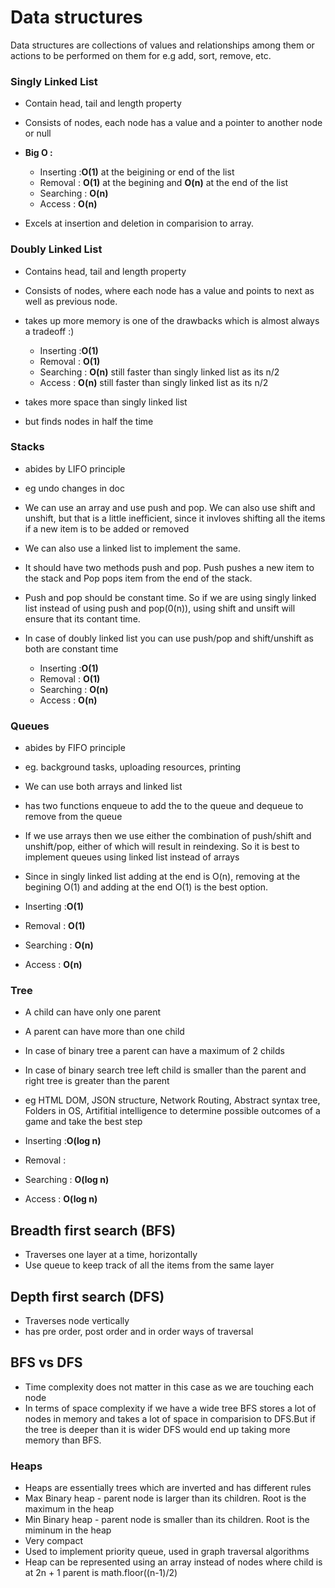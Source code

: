 # Data structures

Data structures are collections of values and relationships among them or actions to be performed on them for e.g add, sort, remove, etc.

### Singly Linked List

- Contain head, tail and length property
- Consists of nodes, each node has a value and a pointer to another node or null
- **Big O :**

  - Inserting :**O(1)** at the beigining or end of the list
  - Removal : **O(1)** at the begining and **O(n)** at the end of the list
  - Searching : **O(n)**
  - Access : **O(n)**

- Excels at insertion and deletion in comparision to array.

### Doubly Linked List 
- Contains head, tail and length property 
- Consists of nodes, where each node has a value and points to next as well as previous node. 
- takes up more memory is one of the drawbacks which is almost always a tradeoff :) 

  - Inserting :**O(1)** 
  - Removal : **O(1)** 
  - Searching : **O(n)** still faster than singly linked list as its n/2
  - Access : **O(n)** still faster than singly linked list as its n/2

- takes more space than singly linked list
- but finds nodes in half the time

### Stacks 
- abides by LIFO principle 
- eg undo changes in doc
- We can use an array and use push and pop. We can also use shift and unshift, but that is a little inefficient, since it invloves shifting all the items if a new item is to be added or removed
- We can also use a linked list to implement the same.
- It should have two methods push and pop. Push pushes a new item to the stack and Pop pops item from the end of the stack.
- Push and pop should be constant time. So if we are using singly linked list instead of using push and pop(0(n)), using shift and unsift will ensure that its contant time.
- In case of doubly linked list you can use push/pop and shift/unshift as both are constant time

  - Inserting :**O(1)** 
  - Removal : **O(1)** 
  - Searching : **O(n)**
  - Access : **O(n)**

### Queues
- abides by FIFO principle 
- eg. background tasks, uploading resources, printing
- We can use both arrays and linked list
- has two functions enqueue to add the to the queue and dequeue to remove from the queue
- If we use arrays then we use either the combination of push/shift and unshift/pop, either of which will result in reindexing. So it is best to implement queues using linked list instead of arrays
- Since in singly linked list adding at the end is O(n), removing at the begining O(1) and adding at the end O(1) is the best option.

- Inserting :**O(1)** 
- Removal : **O(1)** 
- Searching : **O(n)**
- Access : **O(n)**

### Tree
- A child can have only one parent
- A parent can have more than one child
- In case of binary tree a parent can have a maximum of 2 childs 
- In case of binary search tree left child is smaller than the parent and right tree is greater than the parent
- eg HTML DOM, JSON structure, Network Routing, Abstract syntax tree, Folders in OS, Artifitial intelligence to determine possible outcomes of a game and take the best step

- Inserting :**O(log n)** 
- Removal : 
- Searching : **O(log n)**
- Access : **O(log n)**

## Breadth first search (BFS)
- Traverses one layer at a time, horizontally
- Use queue to keep track of all the items from the same layer

## Depth first search (DFS)
- Traverses node vertically
- has pre order, post order and in order ways of traversal


## BFS vs DFS
- Time complexity does not matter in this case as we are touching each node
- In terms of space complexity if we have a wide tree BFS stores a lot of nodes in memory and takes a lot of space in comparision to DFS.But if the tree is deeper than it is wider DFS would end up taking more memory than BFS.

### Heaps
- Heaps are essentially trees which are inverted and has different rules
- Max Binary heap - parent node is larger than its children. Root is the maximum in the heap
- Min Binary heap - parent node is smaller than its children. Root is the miminum in the heap
- Very compact
- Used to implement priority queue, used in graph traversal algorithms
- Heap can be represented using an array instead of nodes where child is at 2n + 1 parent is math.floor((n-1)/2)


